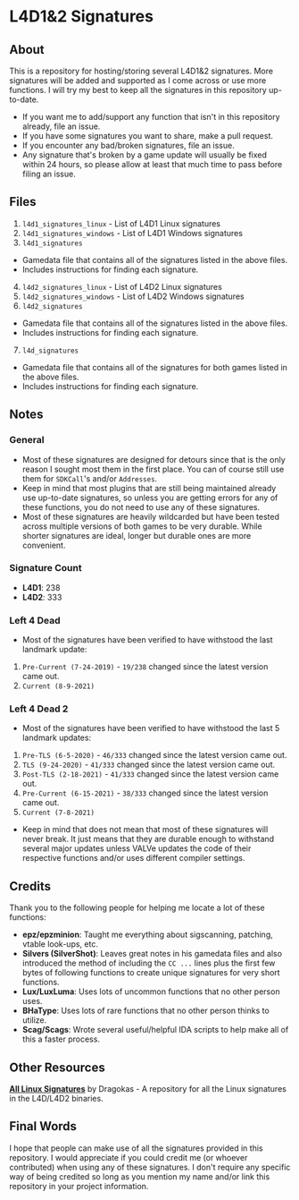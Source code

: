 # L4D1&2 Signatures

## About
This is a repository for hosting/storing several L4D1&2 signatures. More signatures will be added and supported as I come across or use more functions. I will try my best to keep all the signatures in this repository up-to-date.
- If you want me to add/support any function that isn't in this repository already, file an issue.
- If you have some signatures you want to share, make a pull request.
- If you encounter any bad/broken signatures, file an issue.
- Any signature that's broken by a game update will usually be fixed within 24 hours, so please allow at least that much time to pass before filing an issue.

## Files
1. `l4d1_signatures_linux` - List of L4D1 Linux signatures
2. `l4d1_signatures_windows` - List of L4D1 Windows signatures
3. `l4d1_signatures`
- Gamedata file that contains all of the signatures listed in the above files.
- Includes instructions for finding each signature.
4. `l4d2_signatures_linux` - List of L4D2 Linux signatures
5. `l4d2_signatures_windows` - List of L4D2 Windows signatures
6. `l4d2_signatures`
- Gamedata file that contains all of the signatures listed in the above files.
- Includes instructions for finding each signature.
7. `l4d_signatures`
- Gamedata file that contains all of the signatures for both games listed in the above files.
- Includes instructions for finding each signature.

## Notes

### General
- Most of these signatures are designed for detours since that is the only reason I sought most them in the first place. You can of course still use them for `SDKCall`'s and/or `Addresses`.
- Keep in mind that most plugins that are still being maintained already use up-to-date signatures, so unless you are getting errors for any of these functions, you do not need to use any of these signatures.
- Most of these signatures are heavily wildcarded but have been tested across multiple versions of both games to be very durable. While shorter signatures are ideal, longer but durable ones are more convenient.

### Signature Count
- **L4D1**: 238
- **L4D2**: 333

### Left 4 Dead
- Most of the signatures have been verified to have withstood the last landmark update:
1. `Pre-Current (7-24-2019)` - `19/238` changed since the latest version came out.
2. `Current (8-9-2021)`

### Left 4 Dead 2
- Most of the signatures have been verified to have withstood the last 5 landmark updates:
1. `Pre-TLS (6-5-2020)` - `46/333` changed since the latest version came out.
2. `TLS (9-24-2020)` - `41/333` changed since the latest version came out.
3. `Post-TLS (2-18-2021)` - `41/333` changed since the latest version came out.
4. `Pre-Current (6-15-2021)` - `38/333` changed since the latest version came out.
5. `Current (7-8-2021)`
- Keep in mind that does not mean that most of these signatures will never break. It just means that they are durable enough to withstand several major updates unless VALVe updates the code of their respective functions and/or uses different compiler settings.

## Credits
Thank you to the following people for helping me locate a lot of these functions:
- **epz/epzminion**: Taught me everything about sigscanning, patching, vtable look-ups, etc.
- **Silvers (SilverShot)**: Leaves great notes in his gamedata files and also introduced the method of including the `CC ...` lines plus the first few bytes of following functions to create unique signatures for very short functions.
- **Lux/LuxLuma**: Uses lots of uncommon functions that no other person uses.
- **BHaType**: Uses lots of rare functions that no other person thinks to utilize.
- **Scag/Scags**: Wrote several useful/helpful IDA scripts to help make all of this a faster process.

## Other Resources
**[All Linux Signatures](https://github.com/dragokas/SM-Signatures)** by Dragokas - A repository for all the Linux signatures in the L4D/L4D2 binaries.

## Final Words
I hope that people can make use of all the signatures provided in this repository. I would appreciate if you could credit me (or whoever contributed) when using any of these signatures. I don't require any specific way of being credited so long as you mention my name and/or link this repository in your project information.
